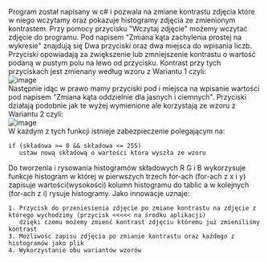Program został napisany w c# i pozwala na zmiane kontrastu zdjęcia które w niego wczytamy oraz pokazuje histogramy zdjęcia ze zmienionym kontrastem. Przy pomocy przycisku "Wczytaj zdjęcie" możemy wczytać zdjęcie do programu. Pod napisem "Zmiana kąta zachylenia prostej na wykresie" znajdują się Dwa przyciski oraz dwa miejsca do wpisania liczb. Przyciski opowiadają za zwiększenie lub zmniejszenie kontrastu o wartość podaną w pustym polu na lewo od przycisku. Kontrast przy tych przyciskach jest zmienany według wzoru z Wariantu 1 czyli:  
![image](https://user-images.githubusercontent.com/80325475/116794564-2a9f4d00-aace-11eb-890f-2aa0298c83c7.png)  
Następnie idąc w prawo mamy przyciski pod i miejsca na wpisanie wartości pod napisem "Zmiana kąta oddzielnie dla jasnych i ciemnych". Przyciski działają podobnie jak te wyżej wymienione ale korzystają ze wzoru z Wariantu 2 czyli:  
![image](https://user-images.githubusercontent.com/80325475/116794593-6cc88e80-aace-11eb-8b6e-006b994356bd.png)  
W każdym z tych funkcji istnieje zabezpieczenie polegającym na:  
```
if (składowa >= 0 && składowa <= 255)
   ustaw nową składową o wartości która wyszła ze wzoru
```
Do tworzenia i rysowania histogramów składowych R G i B wykorzysuje funkcje histogram w której w pierwszych trzech for-ach (for-ach z x i y) zapisuje wartości(wysokości) kolumn histogramu do tablic a w kolejnych (for-ach z i) rysuje histogramy.
Jako innowacje uznaje:  
```
1. Przycisk do przeniesienia zdjęcie po zmiane kontrastu na zdjęcie z którego wychodzimy (przycisk <<<<< na środku aplikacji) 
   dzięki czemu możemy zmienć kontrast zdjęciu któremu już zmieniliśmy kontrast
3. Możliwośc zapisu zdjęcia po zmianie kontrastu oraz każdego z histogramów jako plik
4. Wykorzystanie obu wariantów wzorów
```
